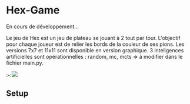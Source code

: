 # Hex-Game

En cours de développement...

Le jeu de Hex est un jeu de plateau se jouant à 2 tout par tour. L'objectif pour chaque joueur est de relier les bords de la couleur de ses pions.
Les versions 7x7 et 11x11 sont disponible en version graphique.
3 inteligences artificielles sont opérationnelles : random, mc, mcts => à modifier dans le fichier main.py.

:-:![](https://upload.wikimedia.org/wikipedia/commons/3/38/Hex-board-11x11-%282%29.jpg)

## Setup


